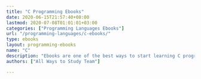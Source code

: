 ```yaml
---
title: "C Programming Ebooks"
date: 2020-06-15T21:57:40+08:00
lastmod: 2020-07-08T01:01:01+03:00
categories: ["Programming Languages Ebooks"]
url: "/programming-languages/c-ebooks/"
type: ebooks
layout: programming-ebooks
name: "C"
description: "Ebooks are one of the best ways to start learning C programming, being eco-friendly, widely available, rich in content, mobile and in cases free played an important role to be in our top suggestions."
authors: ["All Ways to Study Team"]

---
```


